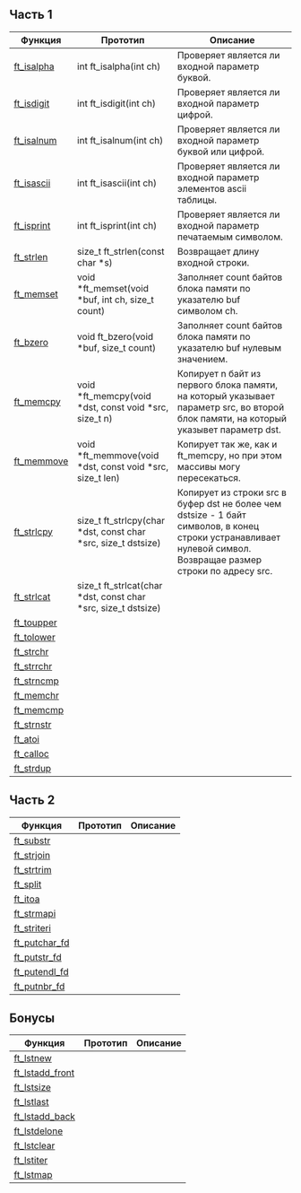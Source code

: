 ## Часть 1

| Функция                                                                                      | Прототип               | Описание                                      |
| -------------------------------------------------------------------------------------------- |----------------------- | --------------------------------------------- |
|[ft_isalpha](https://github.com/VinogradovaD/School_21/blob/main/Libft/Часть%201/ft_isalpha.c)| int	ft_isalpha(int ch)| Проверяет является ли входной параметр буквой.|
|[ft_isdigit](https://github.com/VinogradovaD/School_21/blob/main/Libft/Часть%201/ft_isdigit.c)| int	ft_isdigit(int ch)| Проверяет является ли входной параметр цифрой.|
|[ft_isalnum](https://github.com/VinogradovaD/School_21/blob/main/Libft/Часть%201/ft_isalnum.c)| int	ft_isalnum(int ch)| Проверяет является ли входной параметр буквой или цифрой.|
|[ft_isascii](https://github.com/VinogradovaD/School_21/blob/main/Libft/Часть%201/ft_isascii.c)| int	ft_isascii(int ch)| Проверяет является ли входной параметр элементов ascii таблицы.|
|[ft_isprint](https://github.com/VinogradovaD/School_21/blob/main/Libft/Часть%201/ft_isprint.c)| int	ft_isprint(int ch)| Проверяет является ли входной параметр печатаемым символом.
|[ft_strlen](https://github.com/VinogradovaD/School_21/blob/main/Libft/Часть%201/ft_strlen.c)  | size_t	ft_strlen(const char \*s)| Возвращает длину входной строки.|
|[ft_memset](https://github.com/VinogradovaD/School_21/blob/main/Libft/Часть%201/ft_memset.c)  | void	\*ft_memset(void \*buf, int ch, size_t count)| Заполняет count байтов блока памяти по указателю buf символом сh.|
|[ft_bzero](https://github.com/VinogradovaD/School_21/blob/main/Libft/Часть%201/ft_bzero.c)    | void	ft_bzero(void \*buf, size_t count) | Заполняет count байтов блока памяти по указателю buf нулевым значением.|
|[ft_memcpy](https://github.com/VinogradovaD/School_21/blob/main/Libft/Часть%201/ft_memcpy.c)  | void	\*ft_memcpy(void \*dst, const void \*src, size_t n)| Копирует n байт из первого блока памяти, на который указывает параметр src, во второй блок памяти, на который указывет параметр dst.|
|[ft_memmove](https://github.com/VinogradovaD/School_21/blob/main/Libft/Часть%201/ft_memmove.c)| void	\*ft_memmove(void \*dst, const void \*src, size_t len)| Копирует так же, как и ft_memcpy, но при этом массивы могу пересекаться. 
|[ft_strlcpy](https://github.com/VinogradovaD/School_21/blob/main/Libft/Часть%201/ft_strlcpy.c) | size_t	ft_strlcpy(char \*dst, const char \*src, size_t dstsize)| Копирует из строки src в буфер dst не более чем dstsize - 1 байт символов, в конец строки устранавливает нулевой символ. Возвращае  размер строки по адресу src.|
|[ft_strlcat](https://github.com/VinogradovaD/School_21/blob/main/Libft/Часть%201/ft_strlcat.c) | size_t	ft_strlcat(char \*dst, const char \*src, size_t dstsize)| 
|[ft_toupper](https://github.com/VinogradovaD/School_21/blob/main/Libft/Часть%201/ft_toupper.c) | 
|[ft_tolower](https://github.com/VinogradovaD/School_21/blob/main/Libft/Часть%201/ft_tolower.c) |
|[ft_strchr](https://github.com/VinogradovaD/School_21/blob/main/Libft/Часть%201/ft_strchr.c)  |
|[ft_strrchr](https://github.com/VinogradovaD/School_21/blob/main/Libft/Часть%201/ft_strrchr.c) |
|[ft_strncmp](https://github.com/VinogradovaD/School_21/blob/main/Libft/Часть%201/ft_strncmp.c) |
|[ft_memchr](https://github.com/VinogradovaD/School_21/blob/main/Libft/Часть%201/ft_memchr.c)  |
|[ft_memcmp](https://github.com/VinogradovaD/School_21/blob/main/Libft/Часть%201/ft_memcmp.c)  |
|[ft_strnstr](https://github.com/VinogradovaD/School_21/blob/main/Libft/Часть%201/ft_strnstr.c) |
|[ft_atoi](https://github.com/VinogradovaD/School_21/blob/main/Libft/Часть%201/ft_atoi.c)    | 
|[ft_calloc](https://github.com/VinogradovaD/School_21/blob/main/Libft/Часть%201/ft_calloc.c)   |
|[ft_strdup](https://github.com/VinogradovaD/School_21/blob/main/Libft/Часть%201/ft_strdup.c)   |


## Часть 2

| Функция         | Прототип      | Описание      |
| --------------- |---------------|---------------|
|[ft_substr]()    |
|[ft_strjoin]()   |
|[ft_strtrim]()   |
|[ft_split]()     |
|[ft_itoa]()      |
|[ft_strmapi]()   |
|[ft_striteri]()  |
|[ft_putchar_fd]()|
|[ft_putstr_fd]() |
|[ft_putendl_fd]()|
|[ft_putnbr_fd]() |


## Бонусы

| Функция           | Прототип      | Описание      |
| ----------------- |---------------|---------------|
|[ft_lstnew]()      |
|[ft_lstadd_front]()|
|[ft_lstsize]()     |
|[ft_lstlast]()     |
|[ft_lstadd_back]() |
|[ft_lstdelone]()   |
|[ft_lstclear]()    |
|[ft_lstiter]()     |
|[ft_lstmap]()      |


